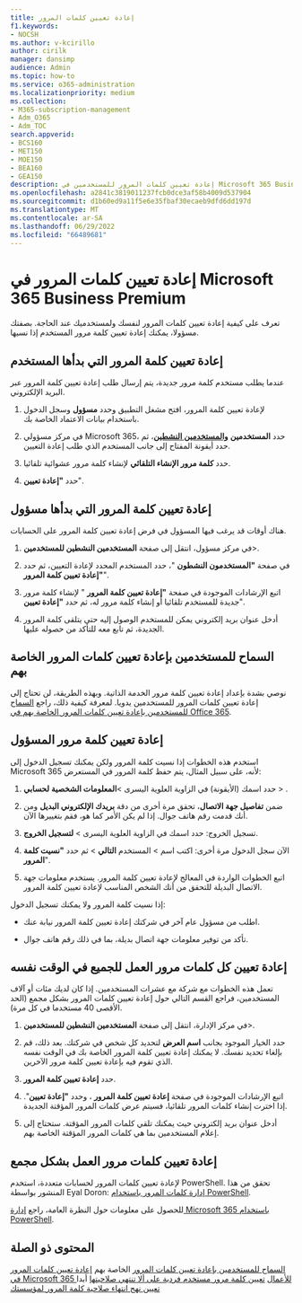 ```yaml
---
title: إعادة تعيين كلمات المرور
f1.keywords:
- NOCSH
ms.author: v-kcirillo
author: cirilk
manager: dansimp
audience: Admin
ms.topic: how-to
ms.service: o365-administration
ms.localizationpriority: medium
ms.collection:
- M365-subscription-management
- Adm_O365
- Adm_TOC
search.appverid:
- BCS160
- MET150
- MOE150
- BEA160
- GEA150
description: إعادة تعيين كلمات المرور للمستخدمين في Microsoft 365 Business Premium.
ms.openlocfilehash: a2841c3819011237fcb0dce3af58b4009d537904
ms.sourcegitcommit: d1b60ed9a11f5e6e35fbaf30ecaeb9dfd6dd197d
ms.translationtype: MT
ms.contentlocale: ar-SA
ms.lasthandoff: 06/29/2022
ms.locfileid: "66489681"
---
```

# <a name="reset-passwords-in-microsoft-365-business-premium"></a>إعادة تعيين كلمات المرور في Microsoft 365 Business Premium

تعرف على كيفية إعادة تعيين كلمات المرور لنفسك ولمستخدميك عند الحاجة. بصفتك مسؤولا، يمكنك إعادة تعيين كلمة مرور المستخدم إذا نسيها.

## <a name="user-initiated-password-reset"></a>إعادة تعيين كلمة المرور التي بدأها المستخدم

عندما يطلب مستخدم كلمة مرور جديدة، يتم إرسال طلب إعادة تعيين كلمة المرور عبر البريد الإلكتروني.

1. لإعادة تعيين كلمة المرور، افتح مشغل التطبيق وحدد **مسؤول** وسجل الدخول باستخدام بيانات الاعتماد الخاصة بك.

2. في مركز مسؤولي Microsoft 365، حدد **المستخدمين** <a href="https://go.microsoft.com/fwlink/p/?linkid=834822" target="_blank">**والمستخدمين النشطين**</a>، ثم حدد أيقونة المفتاح إلى جانب المستخدم الذي طلب إعادة التعيين.

3. حدد **كلمة مرور الإنشاء التلقائي** لإنشاء كلمة مرور عشوائية تلقائيا.

4. حدد **"إعادة تعيين**".

## <a name="admin-initiated-password-reset"></a>إعادة تعيين كلمة المرور التي بدأها مسؤول

هناك أوقات قد يرغب فيها المسؤول في فرض إعادة تعيين كلمة المرور على الحسابات.

1. في مركز مسؤول، انتقل إلى صفحة **المستخدمين النشطين للمستخدمين**\>.<a href="https://go.microsoft.com/fwlink/p/?linkid=834822" target="_blank"></a>

2. في صفحة **"المستخدمون النشطون** "، حدد المستخدم المحدد لإعادة التعيين، ثم حدد **"إعادة تعيين كلمة المرور**".

3. اتبع الإرشادات الموجودة في صفحة **"إعادة تعيين كلمة المرور** " لإنشاء كلمة مرور جديدة للمستخدم تلقائيا أو إنشاء كلمة مرور له، ثم حدد **"إعادة تعيين**".  

4. أدخل عنوان بريد إلكتروني يمكن للمستخدم الوصول إليه حتى يتلقى كلمة المرور الجديدة، ثم تابع معه للتأكد من حصوله عليها.

## <a name="let-users-reset-their-own-passwords"></a>السماح للمستخدمين بإعادة تعيين كلمات المرور الخاصة بهم

نوصي بشدة بإعداد إعادة تعيين كلمة مرور الخدمة الذاتية. وبهذه الطريقة، لن تحتاج إلى إعادة تعيين كلمات المرور للمستخدمين يدويا. لمعرفة كيفية ذلك، راجع [السماح للمستخدمين بإعادة تعيين كلمات المرور الخاصة بهم في Office 365](/admin/add-users/let-users-reset-passwords.md).

## <a name="reset-my-admin-password"></a>إعادة تعيين كلمة مرور المسؤول

استخدم هذه الخطوات إذا نسيت كلمة المرور ولكن يمكنك تسجيل الدخول إلى Microsoft 365 لأنه، على سبيل المثال، يتم حفظ كلمة المرور في المستعرض:

1. حدد اسمك (الأيقونة) في الزاوية العلوية اليسرى >**المعلومات الشخصية** **لحسابي** > .

2. ضمن **تفاصيل جهة الاتصال**، تحقق مرة أخرى من دقة **بريدك الإلكتروني البديل** ومن أنك قدمت رقم هاتف جوال. إذا لم يكن الأمر كما هو، فقم بتغييرها الآن.

3. تسجيل الخروج: حدد اسمك في الزاوية العلوية اليسرى \> **لتسجيل الخروج**.

4. الآن سجل الدخول مرة أخرى: اكتب اسم \> المستخدم **التالي** \> ثم حدد **"نسيت كلمة المرور**".

5. اتبع الخطوات الواردة في المعالج لإعادة تعيين كلمة المرور. يستخدم معلومات جهة الاتصال البديلة للتحقق من أنك الشخص المناسب لإعادة تعيين كلمة المرور.

إذا نسيت كلمة المرور ولا يمكنك تسجيل الدخول:

- اطلب من مسؤول عام آخر في شركتك إعادة تعيين كلمة المرور نيابة عنك.

- تأكد من توفير معلومات جهة اتصال بديلة، بما في ذلك رقم هاتف جوال.

## <a name="reset-all-business-passwords-for-everyone-at-the-same-time"></a>إعادة تعيين كل كلمات مرور العمل للجميع في الوقت نفسه

<a name="bkmk_forgot"> </a>

تعمل هذه الخطوات مع شركة مع عشرات المستخدمين. إذا كان لديك مئات أو آلاف المستخدمين، فراجع القسم التالي حول إعادة تعيين كلمات المرور بشكل مجمع (الحد الأقصى 40 مستخدما في كل مرة).
  
1. في مركز الإدارة، انتقل إلى صفحة **المستخدمين النشطين للمستخدمين**\>.<a href="https://go.microsoft.com/fwlink/p/?linkid=834822" target="_blank"></a>

2. حدد الخيار الموجود بجانب **اسم العرض** لتحديد كل شخص في شركتك. بعد ذلك، قم بإلغاء تحديد نفسك. لا يمكنك إعادة تعيين كلمة المرور الخاصة بك في الوقت نفسه الذي تقوم فيه بإعادة تعيين كلمة مرور الآخرين.

3. حدد **إعادة تعيين كلمة المرور**.

4. اتبع الإرشادات الموجودة في صفحة **إعادة تعيين كلمة المرور** ، وحدد **"إعادة تعيين**".  إذا اخترت إنشاء كلمات المرور تلقائيا، فسيتم عرض كلمات المرور المؤقتة الجديدة.

5. أدخل عنوان بريد إلكتروني حيث يمكنك تلقي كلمات المرور المؤقتة. ستحتاج إلى إعلام المستخدمين بما هي كلمات المرور المؤقتة الخاصة بهم.
  
## <a name="reset-business-passwords-in-bulk"></a>إعادة تعيين كلمات مرور العمل بشكل مجمع

<a name="bkmk_forgot"> </a>

لإعادة تعيين كلمات المرور لحسابات متعددة، استخدم PowerShell. تحقق من هذا المنشور بواسطة Eyal Doron: [إدارة كلمات المرور باستخدام PowerShell](https://go.microsoft.com/fwlink/?linkid=853696).

للحصول على معلومات حول النظرة العامة، راجع [إدارة Microsoft 365 باستخدام PowerShell](../enterprise/manage-microsoft-365-with-microsoft-365-powershell.md).
  
## <a name="related-content"></a>المحتوى ذو الصلة
  
[السماح للمستخدمين بإعادة تعيين كلمات المرور](../admin/add-users/let-users-reset-passwords.md)
 الخاصة بهم [إعادة تعيين كلمات المرور في Microsoft 365 للأعمال](../admin/add-users/reset-passwords.md)
 [تعيين كلمة مرور مستخدم فردية على ألا تنتهي صلاحيتها](../admin/add-users/set-password-to-never-expire.md) 
 أبدا [تعيين نهج انتهاء صلاحية كلمة المرور لمؤسستك](../admin/manage/set-password-expiration-policy.md)